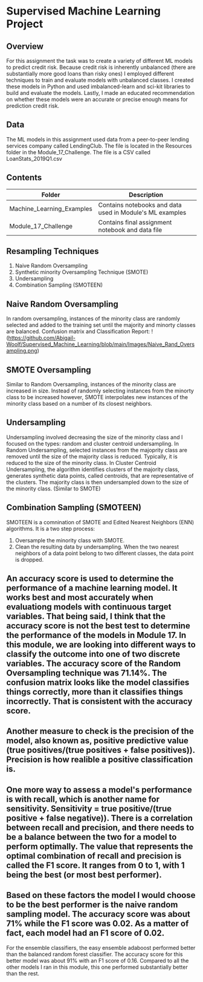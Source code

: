 # Supervised Machine Learning Project 
## Overview
For this assignment the task was to create a variety of different ML models to predict credit risk. Because credit risk is inherently unbalanced (there are substantially more good loans than risky ones) I employed different techniques to train and evaluate models with unbalanced classes. I created these models in Python and used imbalanced-learn and sci-kit libraries to build and evaluate the models. Lastly, I made an educated recommendation on whether these models were an accurate or precise enough means for prediction credit risk. 
## Data
The ML models in this assignment used data from a peer-to-peer lending services company called LendingClub. The file is located in the Resources folder in the Module_17_Challenge. The file is a CSV called LoanStats_2019Q1.csv
## Contents
Folder | Description
-------|------------
Machine_Learning_Examples | Contains notebooks and data used in Module's ML examples 
Module_17_Challenge | Contains final assignment notebook and data file
## Resampling Techniques
1. Naive Random Oversampling
2. Synthetic minority Oversampling Technique (SMOTE)
3. Undersampling
4. Combination Sampling (SMOTEEN)

## Naive Random Oversampling
In random oversampling, instances of the minority class are randomly selected and added to the training set until the majority and minorty classes are balanced. 
Confusion matrix and Classification Report:
!(https://github.com/Abigail-Woolf/Supervised_Machine_Learning/blob/main/Images/Naive_Rand_Oversampling.png)

## SMOTE Oversampling
Similar to Random Oversampling, instances of the minority class are increased in size. Instead of randomly selecting instances from the minorty class to be increased however, SMOTE interpolates new instances of the minority class based on a number of its closest neighbors. 

## Undersampling
Undersampling involved decreasing the size of the minority class and I focused on the types: random and cluster centroid undersampling. 
In Random Undersampling, selected instances from the majoprity class are removed until the size of the majority class is reduced. Typically, it is reduced to the size of the minority class. 
In Cluster Centroid Undersampling, the algorithm identifies clusters of the majority class, generates synthetic data points, called centroids, that are representative of the clusters. The majority class is then undersampled down to the size of the minority class. (Similar to SMOTE)

## Combination Sampling (SMOTEEN)
SMOTEEN is a comnination of SMOTE and Edited Nearest Neighbors (ENN) algorithms. It is a two step process:
1. Oversample the minority class with SMOTE.
2. Clean the resulting data by undersampling. When the two nearest neighbors of a data point belong to two different classes, the data point is dropped. 

An accuracy score is used to determine the performance of a machine learning model. It works best and most accurately when evaluationg models with continuous target variables. That being said, I think that the accuracy score is not the best test to determine the performance of the models in Module 17. In this module, we are looking into different ways to classify the outcome into one of two discrete variables. The accuracy score of the Random Oversampling technique was 71.14%. The confusion matrix looks like the model classifies things correctly, more than it classifies things incorrectly. That is consistent with the accuracy score. 
-
Another measure to check is the precision of the model, also known as, positive predictive value (true positives/(true positives + false positives)). Precision is how realible a positive classification is.
-
One more way to assess a model's performance is with recall, which is another name for sensitivity. Sensitivity = true positive/(true positive + false negative)). There is a correlation between recall and precision, and there needs to be a balance between the two for a model to perform optimally. The value that represents the optimal combination of recall and precision is called the F1 score. It ranges from 0 to 1, with 1 being the best (or most best performer). 
-
Based on these factors the model I would choose to be the best performer is the naive random sampling model. The accuracy score was about 71% while the F1 score was 0.02. As a matter of fact, each model had an F1 score of 0.02. 
-
For the ensemble classifiers, the easy ensemble adaboost performed better than the balanced random forest classifier. The accuracy score for this better model was about 91% with an F1 score of 0.16. Compared to all the other models I ran in this module, this one performed substantially better than the rest. 
